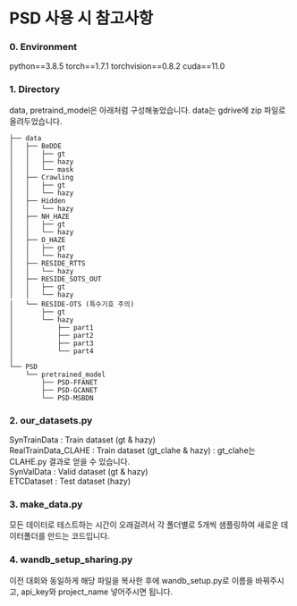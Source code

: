 # PSD 사용 시 참고사항

### 0. Environment
python==3.8.5
torch==1.7.1
torchvision==0.8.2
cuda==11.0

### 1. Directory
data, pretraind_model은 아래처럼 구성해놓았습니다.
data는 gdrive에 zip 파일로 올려두었습니다.
```
├── data
│   ├── BeDDE
│   │   ├── gt
│   │   ├── hazy
│   │   └── mask
│   ├── Crawling
│   │   ├── gt
│   │   └── hazy
│   ├── Hidden
│   │   └── hazy
│   ├── NH_HAZE
│   │   ├── gt
│   │   └── hazy
│   ├── O_HAZE
│   │   ├── gt
│   │   └── hazy
│   ├── RESIDE_RTTS
│   │   └── hazy
│   ├── RESIDE_SOTS_OUT
│   │   ├── gt
│   │   └── hazy
│   └── RESIDE-OTS (특수기호 주의)
│       ├── gt
│       └── hazy
│           ├── part1
│           ├── part2
│           ├── part3
│           └── part4
│
└── PSD
    └── pretrained_model
        ├── PSD-FFANET
        ├── PSD-GCANET
        └── PSD-MSBDN
``` 

### 2. our_datasets.py
SynTrainData : Train dataset (gt & hazy) <br>
RealTrainData_CLAHE : Train dataset (gt_clahe & hazy) : gt_clahe는 CLAHE.py 결과로 얻을 수 있습니다. <br>
SynValData : Valid dataset (gt & hazy) <br>
ETCDataset : Test dataset (hazy) <br>

### 3. make_data.py
모든 데이터로 테스트하는 시간이 오래걸려서 각 폴더별로 5개씩 샘플링하여 새로운 데이터폴더를 만드는 코드입니다.

### 4. wandb_setup_sharing.py
이전 대회와 동일하게 해당 파일을 복사한 후에 wandb_setup.py로 이름을 바꿔주시고, api_key와 project_name 넣어주시면 됩니다.
